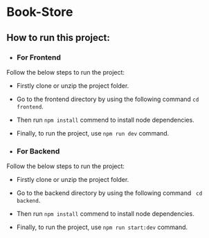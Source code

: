 # Book-Store


 ## How to run this project:

- ### For Frontend 
 Follow the below steps to run the project: 
- Firstly clone or unzip the project folder.
* Go to the frontend directory by using the following command ``` cd frontend ```.

+ Then run `` npm install `` commend to install node dependencies.
- Finally, to run the project, use ``npm run dev`` command.

- ### For Backend
Follow the below steps to run the project: 
- Firstly clone or unzip the project folder.
* Go to the backend directory by using the following command ``` cd backend```.
+ Then run `` npm install `` commend to install node dependencies.

- Finally, to run the project, use ``npm run start:dev`` command.
